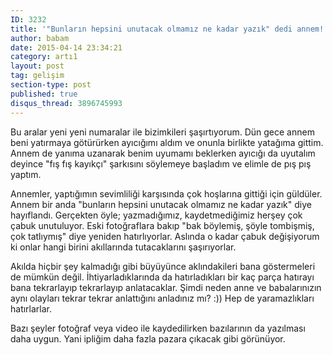 ```yaml
---
ID: 3232
title: '"Bunların hepsini unutacak olmamız ne kadar yazık" dedi annem!'
author: babam
date: 2015-04-14 23:34:21
category: artı1
layout: post
tag: gelişim
section-type: post
published: true
disqus_thread: 3896745993
---
```


Bu aralar yeni yeni numaralar ile bizimkileri şaşırtıyorum. Dün gece annem beni yatırmaya götürürken ayıcığımı aldım ve onunla birlikte yatağıma gittim. Annem de yanıma uzanarak benim uyumamı beklerken ayıcığı da uyutalım deyince "fış fış kayıkçı" şarkısını söylemeye başladım ve elimle de pış pış yaptım.

Annemler, yaptığımın sevimliliği karşısında çok hoşlarına gittiği için güldüler. Annem bir anda "bunların hepsini unutacak olmamız ne kadar yazık" diye hayıflandı. Gerçekten öyle; yazmadığımız, kaydetmediğimiz herşey çok çabuk unutuluyor. Eski fotoğraflara bakıp "bak böylemiş, şöyle tombişmiş, çok tatlıymış" diye yeniden hatırlıyorlar. Aslında o kadar çabuk değişiyorum ki onlar hangi birini akıllarında tutacaklarını şaşırıyorlar.

Akılda hiçbir şey kalmadığı gibi büyüyünce aklındakileri bana göstermeleri de mümkün değil. İhtiyarladıklarında da hatırladıkları bir kaç parça hatırayı bana tekrarlayıp tekrarlayıp anlatacaklar. Şimdi neden anne ve babalarınızın aynı olayları tekrar tekrar anlattığını anladınız mı? :)) Hep de yaramazlıkları hatırlarlar.

Bazı şeyler fotoğraf veya video ile kaydedilirken bazılarının da yazılması daha uygun. Yani ipliğim daha fazla pazara çıkacak gibi görünüyor.
